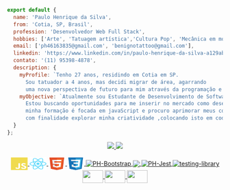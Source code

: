 ```javascript
export default {
  name: 'Paulo Henrique da Silva',
  from: 'Cotia, SP, Brasil',
  profession: 'Desenvolvedor Web Full Stack',
  hobbies: ['Arte', 'Tatuagem artística','Cultura Pop', 'Mecânica em motos'],
  email: ['ph46163835@gmail.com', 'benignotattoo@gmail.com'],
  linkedin: 'https://www.linkedin.com/in/paulo-henrique-da-silva-a129ab231/',
  contato: '(11) 95398-4878',
  description: {
    myProfile: `Tenho 27 anos, residindo em Cotia em SP.
      Sou tatuador a 4 anos, mas decidi migrar de área, agarrando
      uma nova perspectiva de futuro para mim através da programação e suas tecnologias.`,
    myObjective: `Atualmente sou Estudante de Desenvolvimento de Software na Trybe.
      Estou buscando oportunidades para me inserir no mercado como desenvolvedor Full-Stack,
      minha formação é focada em javaScript e procuro aprimorar meus conhecimentos todos os dias,
      com finalidade explorar minha criatividade ,colocando isto em codigo.`
  }
};
```
<div align="center">
  <a href="https://github.com/Paul0-Henrique-Da-Silva">
  <img height="180em" src="https://github-readme-stats.vercel.app/api?username=Paul0-Henrique-Da-Silva&show_icons=true&theme=codeSTACKr&include_all_commits=true&count_private=true"/>
  <img height="180em" src="https://github-readme-stats.vercel.app/api/top-langs/?username=Paul0-Henrique-Da-Silva&layout=compact&langs_count=7&theme=codeSTACKr"/>
</div>
<div align="center" ><br>
  <img align="center" alt="PH-Js" height="30" width="40" src="https://raw.githubusercontent.com/devicons/devicon/master/icons/javascript/javascript-plain.svg">
  <!--<img align="center" alt="PH-Ts" height="30" width="40" src="https://raw.githubusercontent.com/devicons/devicon/master/icons/typescript/typescript-plain.svg">
  -->
 <img align="center" alt="PH-React" height="30" width="40" src="https://raw.githubusercontent.com/devicons/devicon/master/icons/react/react-original.svg">
  <img align="center" alt="PH-HTML" height="30" width="40" src="https://raw.githubusercontent.com/devicons/devicon/master/icons/html5/html5-original.svg">
  <img align="center" alt="PH-CSS" height="30" width="40" src="https://raw.githubusercontent.com/devicons/devicon/master/icons/css3/css3-original.svg"> 
  <img align="center" alt="PH-Bootstrap" height="30" width="40" src=https://camo.githubusercontent.com/c76217244e1b3700a87058abf858e20a313b06dfadd972121d0d42de5bd20fa5/68747470733a2f2f63646e2e6a7364656c6976722e6e65742f67682f64657669636f6e732f64657669636f6e2f69636f6e732f626f6f7473747261702f626f6f7473747261702d6f726967696e616c2e737667> 
  <img align="center" height="30" height="40" src="https://img.icons8.com/color/48/000000/redux.png" />
  <img align="center" alt="PH-Jest" height="30" width="40" src=https://camo.githubusercontent.com/fd37a0ed465d6e14411705324a0d21739377f54ab6d0ae146c68fca8777e16c7/68747470733a2f2f63646e2e6a7364656c6976722e6e65742f67682f64657669636f6e732f64657669636f6e2f69636f6e732f6a6573742f6a6573742d706c61696e2e737667>
  <img align="center" height="30" height="40" src="https://i.ibb.co/njDnkQq/testing-library.png" alt="testing-library">
  <img align="center" height="30" height="40" src="https://img.icons8.com/color/344/mysql-logo.png" width="48px" />
  <img align="center" height="30" height="40" src="https://img.icons8.com/fluency/344/docker.png" width="48px" />
  <img align="center" height="30" height="40" src="https://img.icons8.com/color/344/nodejs.png" width="48px" />
  </div>
  

